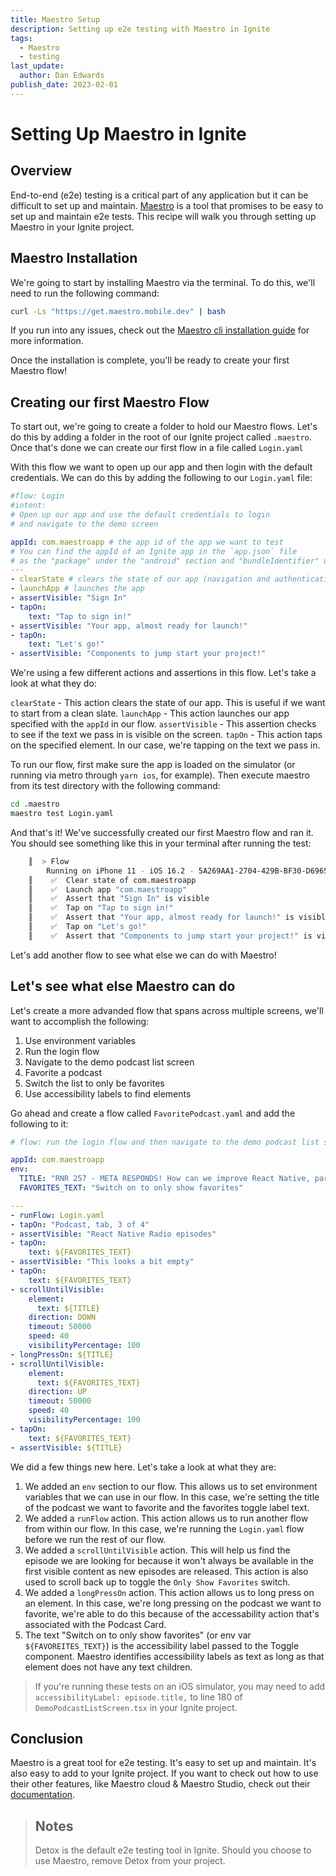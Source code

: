 ```yaml
---
title: Maestro Setup
description: Setting up e2e testing with Maestro in Ignite
tags:
  - Maestro
  - testing
last_update:
  author: Dan Edwards
publish_date: 2023-02-01
---
```


# Setting Up Maestro in Ignite

## Overview

End-to-end (e2e) testing is a critical part of any application but it can be difficult to set up and maintain. [Maestro](https://maestro.mobile.dev/) is a tool that promises to be easy to set up and maintain e2e tests. This recipe will walk you through setting up Maestro in your Ignite project.

## Maestro Installation

We're going to start by installing Maestro via the terminal. To do this, we'll need to run the following command:

```bash
curl -Ls "https://get.maestro.mobile.dev" | bash
```

If you run into any issues, check out the [Maestro cli installation guide](https://maestro.mobile.dev/getting-started/installing-maestro#installing-the-cli) for more information.

Once the installation is complete, you'll be ready to create your first Maestro flow!

## Creating our first Maestro Flow

To start out, we're going to create a folder to hold our Maestro flows. Let's do this by adding a folder in the root of our Ignite project called `.maestro`. Once that's done we can create our first flow in a file called `Login.yaml`

With this flow we want to open up our app and then login with the default credentials. We can do this by adding the following to our `Login.yaml` file:

```yaml
#flow: Login
#intent:
# Open up our app and use the default credentials to login
# and navigate to the demo screen

appId: com.maestroapp # the app id of the app we want to test
# You can find the appId of an Ignite app in the `app.json` file
# as the "package" under the "android" section and "bundleIdentifier" under the "ios" section
---
- clearState # clears the state of our app (navigation and authentication)
- launchApp # launches the app
- assertVisible: "Sign In"
- tapOn:
    text: "Tap to sign in!"
- assertVisible: "Your app, almost ready for launch!"
- tapOn:
    text: "Let's go!"
- assertVisible: "Components to jump start your project!"
```

We're using a few different actions and assertions in this flow. Let's take a look at what they do:

`clearState` - This action clears the state of our app. This is useful if we want to start from a clean slate.
`launchApp` - This action launches our app specified with the `appId` in our flow.
`assertVisible` - This assertion checks to see if the text we pass in is visible on the screen.
`tapOn` - This action taps on the specified element. In our case, we're tapping on the text we pass in.

To run our flow, first make sure the app is loaded on the simulator (or running via metro through `yarn ios`, for example). Then execute maestro from its test directory with the following command:

```bash
cd .maestro
maestro test Login.yaml
```

And that's it! We've successfully created our first Maestro flow and ran it. You should see something like this in your terminal after running the test:

```bash
    ║  > Flow
        Running on iPhone 11 - iOS 16.2 - 5A269AA1-2704-429B-BF30-D6965060E03E
    ║    ✅  Clear state of com.maestroapp
    ║    ✅  Launch app "com.maestroapp"
    ║    ✅  Assert that "Sign In" is visible
    ║    ✅  Tap on "Tap to sign in!"
    ║    ✅  Assert that "Your app, almost ready for launch!" is visible
    ║    ✅  Tap on "Let's go!"
    ║    ✅  Assert that "Components to jump start your project!" is visible
```

Let's add another flow to see what else we can do with Maestro!

## Let's see what else Maestro can do

Let's create a more advanded flow that spans across multiple screens, we'll want to accomplish the following:

1. Use environment variables
2. Run the login flow
3. Navigate to the demo podcast list screen
4. Favorite a podcast
5. Switch the list to only be favorites
6. Use accessibility labels to find elements

Go ahead and create a flow called `FavoritePodcast.yaml` and add the following to it:

```yaml
# flow: run the login flow and then navigate to the demo podcast list screen, favorite a podcast, and then switch the list to only be favorites.

appId: com.maestroapp
env:
  TITLE: "RNR 257 - META RESPONDS! How can we improve React Native, part 2"
  FAVORITES_TEXT: "Switch on to only show favorites"

---
- runFlow: Login.yaml
- tapOn: "Podcast, tab, 3 of 4"
- assertVisible: "React Native Radio episodes"
- tapOn:
    text: ${FAVORITES_TEXT}
- assertVisible: "This looks a bit empty"
- tapOn:
    text: ${FAVORITES_TEXT}
- scrollUntilVisible:
    element:
      text: ${TITLE}
    direction: DOWN
    timeout: 50000
    speed: 40
    visibilityPercentage: 100
- longPressOn: ${TITLE}
- scrollUntilVisible:
    element:
      text: ${FAVORITES_TEXT}
    direction: UP
    timeout: 50000
    speed: 40
    visibilityPercentage: 100
- tapOn:
    text: ${FAVORITES_TEXT}
- assertVisible: ${TITLE}
```

We did a few things new here. Let's take a look at what they are:

1. We added an `env` section to our flow. This allows us to set environment variables that we can use in our flow. In this case, we're setting the title of the podcast we want to favorite and the favorites toggle label text.
2. We added a `runFlow` action. This action allows us to run another flow from within our flow. In this case, we're running the `Login.yaml` flow before we run the rest of our flow.
3. We added a `scrollUntilVisible` action. This will help us find the episode we are looking for because it won't always be available in the first visible content as new episodes are released. This action is also used to scroll back up to toggle the `Only Show Favorites` switch.
4. We added a `longPressOn` action. This action allows us to long press on an element. In this case, we're long pressing on the podcast we want to favorite, we're able to do this because of the accessability action that's associated with the Podcast Card.
5. The text "Switch on to only show favorites" (or env var `${FAVOREITES_TEXT}`) is the accessibility label passed to the Toggle component. Maestro identifies accessibility labels as text as long as that element does not have any text children.

> If you're running these tests on an iOS simulator, you may need to add `accessibilityLabel: episode.title,` to line 180 of `DemoPodcastListScreen.tsx` in your Ignite project.

## Conclusion

Maestro is a great tool for e2e testing. It's easy to set up and maintain. It's also easy to add to your Ignite project. If you want to check out how to use their other features, like Maestro cloud & Maestro Studio, check out their [documentation](https://maestro.mobile.dev/).

> ## Notes
>
> Detox is the default e2e testing tool in Ignite. Should you choose to use Maestro, remove Detox from your project.
